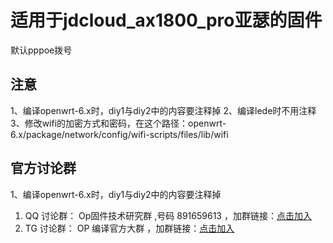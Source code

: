 # 适用于jdcloud_ax1800_pro亚瑟的固件
默认pppoe拨号

## 注意
1、编译openwrt-6.x时，diy1与diy2中的内容要注释掉
2、编译lede时不用注释
3、修改wifi的加密方式和密码，在这个路径：openwrt-6.x/package/network/config/wifi-scripts/files/lib/wifi

## 官方讨论群

1、编译openwrt-6.x时，diy1与diy2中的内容要注释掉

1. QQ 讨论群： Op固件技术研究群 ,号码 891659613 ，加群链接：[点击加入](https://jq.qq.com/?_wv=1027&k=XL8SK5aC "Op固件技术研究群")
2. TG 讨论群： OP 编译官方大群 ，加群链接：[点击加入](https://t.me/JhKgAA6Hx1 "OP 编译官方大群")

